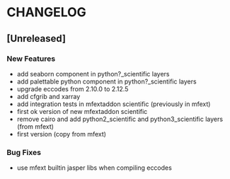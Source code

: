 # CHANGELOG


## [Unreleased]

### New Features
- add seaborn component in python?_scientific layers
- add palettable python component in python?_scientific layers
- upgrade eccodes from 2.10.0 to 2.12.5
- add cfgrib and xarray
- add integration tests in mfextaddon scientific (previously in mfext)
- first ok version of new mfextaddon scientific
- remove cairo and add python2_scientific and python3_scientific layers (from mfext)
- first version (copy from mfext)


### Bug Fixes
- use mfext builtin jasper libs when compiling eccodes





